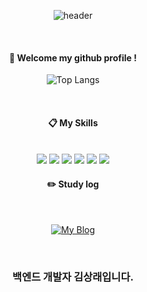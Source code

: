 

<div align="center"> 

![header](https://capsule-render.vercel.app/api?type=rounded&color=333333&text=Welcome%20to%20ksr's%20GitHub%20👋&animation=twinkling&fontSize=40&fontAlignY=50&fontAlign=50&height=180&fontColor=ffffff)

<br/>

####  :wave: Welcome my github profile !


  ![Top Langs](https://github-readme-stats.vercel.app/api/top-langs/?username=ksr0818&layout=compact)

 <br/>

  
####  :clipboard: My Skills
  
 <br/>
  
<img src="https://img.shields.io/badge/JAVA-007396?style=for-the-badge&logo=Java&logoColor=white">
<img src="https://img.shields.io/badge/Spring-6DB33F?style=for-the-badge&logo=Spring&logoColor=white">
<img src="https://img.shields.io/badge/MySQL-4479A1?style=for-the-badge&logo=MySQL&logoColor=white">
<img src="https://img.shields.io/badge/aws-232F3E?style=for-the-badge&logo=Amazon aws&logoColor=white">
<img src="https://img.shields.io/badge/github-181717?style=for-the-badge&logo=github&logoColor=white">
<img src="https://img.shields.io/badge/Python-3776AB?style=for-the-badge&logo=Python&logoColor=white"/>
 
   <br/>
 
#### :pencil2: Study log
 
  <br/>
  
[![My Blog](https://velog-readme-stats.vercel.app/api?name=somm&color=dark)](https://velog.io/@ksr0818)

  <br/>

### 백엔드 개발자 김상래입니다.
</div>


